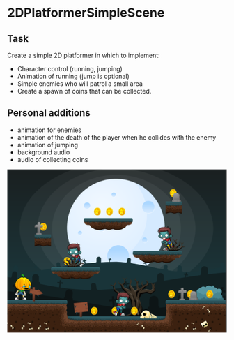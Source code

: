 # 2DPlatformerSimpleScene

## Task
Create a simple 2D platformer in which to implement:
* Character control (running, jumping)
* Animation of running (jump is optional)
* Simple enemies who will patrol a small area
* Create a spawn of coins that can be collected.

## Personal additions
* animation for enemies
* animation of the death of the player when he collides with the enemy
* animation of jumping
* background audio 
* audio of collecting coins

![GitHub Logo](2DSimpleLevel/Assets/AssetPackage/1.PNG)

